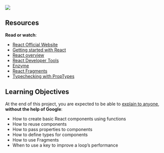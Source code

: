 ![](https://s3.amazonaws.com/alx-intranet.hbtn.io/uploads/medias/2019/12/cd505f5320193e7f187e.jpeg?X-Amz-Algorithm=AWS4-HMAC-SHA256&X-Amz-Credential=AKIARDDGGGOUSBVO6H7D%2F20220517%2Fus-east-1%2Fs3%2Faws4_request&X-Amz-Date=20220517T163741Z&X-Amz-Expires=86400&X-Amz-SignedHeaders=host&X-Amz-Signature=aea05ef1a79774696358d0ed4cc92c617192842f383f325f45977aad6997dd95)

## Resources

**Read or watch**:

*   [React Official Website](/rltoken/-dfdrcv0Ms4XDZy4YZ9mEw "React Official Website")
*   [Getting started with React](/rltoken/ASa6F8XX2jbBmfw0Ka4DtQ "Getting started with React")
*   [React overview](/rltoken/iabid2dCPtK_N-UpDnmcJA "React overview")
*   [React Developer Tools](/rltoken/2vQpS-pQNQ474_yClKpi2w "React Developer Tools")
*   [Enzyme](/rltoken/qsgGsN2WTikhObfGDALAeA "Enzyme")
*   [React Fragments](/rltoken/SgREL186-Dva8j-rT099sw "React Fragments")
*   [Typechecking with PropTypes](/rltoken/bZm1DeolwnK9dHCRFhq-Qw "Typechecking with PropTypes")

## Learning Objectives

At the end of this project, you are expected to be able to [explain to anyone](/rltoken/PQrFhntTL54XShx3kANO4A "explain to anyone"), **without the help of Google**:

*   How to create basic React components using functions
*   How to reuse components
*   How to pass properties to components
*   How to define types for components
*   How to use Fragments
*   When to use a key to improve a loop’s performance

